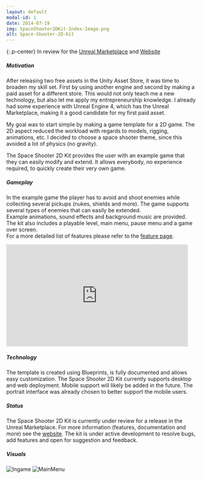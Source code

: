 ```yaml
---
layout: default
modal-id: 1
date: 2014-07-19
img: SpaceShooter2DKit-Index-Image.png
alt: Space-Shooter-2D-Kit
---
```


{:.p-center}
In review for the [Unreal Marketplace][unreal-marketplace] and [Website][website]

##### Motivation

After releasing two free assets in the Unity Asset Store, it was time to broaden my skill set. First by using another engine and second by making a paid asset for a different store. This would not only teach me a new technology, but also let me apply my entrepreneurship knowledge. I already had some experience with Unreal Engine 4, which has the Unreal Marketplace, making it a good candidate for my first paid asset. 

My goal was to start simple by making a game template for a 2D game. The 2D aspect reduced the workload with regards to models, rigging, animations, etc. I decided to choose a space shooter theme, since this avoided a lot of physics (no gravity). 

The Space Shooter 2D Kit provides the user with an example game that they can easily modify and extend. It allows everybody, no experience required, to quickly create their very own game.

##### Gameplay

In the example game the player has to avoid and shoot enemies while collecting several pickups (nukes, shields and more). The game supports several types of enemies that can easily be extended.  
Example animations, sound effects and background music are provided. The kit also includes a playable level, main menu, pause menu and a game over screen.  
For a more detailed list of features please refer to the [feature page][feature-page].  

<DIV class="figure-block">
    <iframe width="480" height="270" src="https://www.youtube.com/embed/zbM9OBuXCDg" frameborder="0" allowfullscreen></iframe>
</DIV>

##### Technology

The template is created using Blueprints, is fully documented and allows easy customization. The Space Shooter 2D Kit currently supports desktop and web deployment. Mobile support will likely be added in the future. The portrait interface was already chosen to better support the mobile users. 

##### Status

The Space Shooter 2D Kit is currently under review for a release in the Unreal Marketplace. For more information (features, documentation and more) see the [website][website]. The kit is under active development to resolve bugs, add features and open for suggestion and feedback.

##### Visuals

<img src="{{site.baseurl}}/assets/images/space_shooter_2d_kit/Ingame.png" class="img-responsive img-centered" alt="Ingame"/>
<img src="{{site.baseurl}}/assets/images/space_shooter_2d_kit/MainMenu.png" class="img-responsive img-centered" alt="MainMenu"/>

[unreal-marketplace]: https://www.unrealengine.com/marketplace
[website]: https://gracesgames.github.io/SpaceShooter2DKit/
[feature-page]: https://gracesgames.github.io/SpaceShooter2DKit/features/

